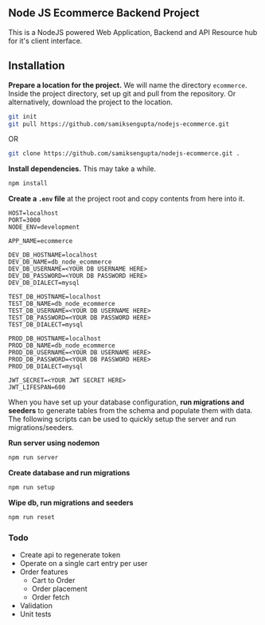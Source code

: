 ## Node JS Ecommerce Backend Project

This is a NodeJS powered Web Application, Backend and API Resource hub for it's client interface.

## Installation

**Prepare a location for the project.** We will name the directory `ecommerce`. Inside the project directory, set up git and pull from the repository. Or alternatively, download the project to the location.

```bash
git init
git pull https://github.com/samiksengupta/nodejs-ecommerce.git
```

OR

```bash
git clone https://github.com/samiksengupta/nodejs-ecommerce.git .
```
**Install dependencies.** This may take a while.

```bash
npm install
```

**Create a `.env` file** at the project root and copy contents from here into it.

```
HOST=localhost
PORT=3000
NODE_ENV=development

APP_NAME=ecommerce

DEV_DB_HOSTNAME=localhost
DEV_DB_NAME=db_node_ecommerce
DEV_DB_USERNAME=<YOUR DB USERNAME HERE>
DEV_DB_PASSWORD=<YOUR DB PASSWORD HERE>
DEV_DB_DIALECT=mysql

TEST_DB_HOSTNAME=localhost
TEST_DB_NAME=db_node_ecommerce
TEST_DB_USERNAME=<YOUR DB USERNAME HERE>
TEST_DB_PASSWORD=<YOUR DB PASSWORD HERE>
TEST_DB_DIALECT=mysql

PROD_DB_HOSTNAME=localhost
PROD_DB_NAME=db_node_ecommerce
PROD_DB_USERNAME=<YOUR DB USERNAME HERE>
PROD_DB_PASSWORD=<YOUR DB PASSWORD HERE>
PROD_DB_DIALECT=mysql

JWT_SECRET=<YOUR JWT SECRET HERE>
JWT_LIFESPAN=600
```

When you have set up your database configuration, **run migrations and seeders** to generate tables from the schema and populate them with data. The following scripts can be used to quickly setup the server and run migrations/seeders.

**Run server using nodemon**

```bash
npm run server
```

**Create database and run migrations**

```bash
npm run setup
```

**Wipe db, run migrations and seeders**

```bash
npm run reset
```

### Todo

* Create api to regenerate token
* Operate on a single cart entry per user
* Order features
    * Cart to Order
    * Order placement
    * Order fetch
* Validation
* Unit tests
